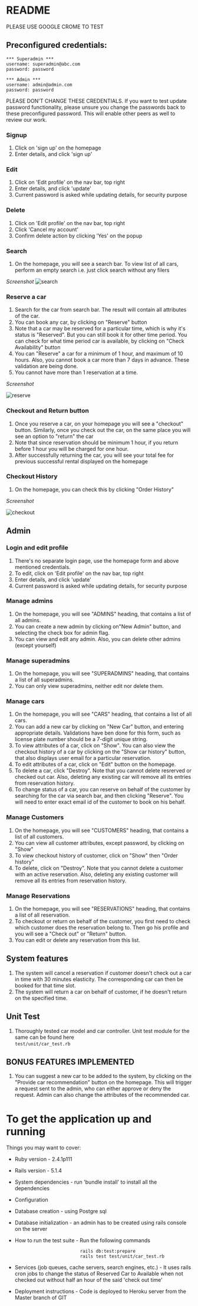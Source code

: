 # README

PLEASE USE GOOGLE CROME TO TEST

## Preconfigured credentials:

```
*** Superadmin ***
username: superadmin@abc.com
password: password

*** Admin ***
username: admin@admin.com
password: password
```
PLEASE DON'T CHANGE THESE CREDENTIALS. If you want to test update password functionality, please unsure you change the passwords back to these preconfigured password. This will enable other peers as well to review our work.

### Signup
1. Click on 'sign up' on the homepage
2. Enter details, and click 'sign up'

### Edit
1. Click on 'Edit profile' on the nav bar, top right
2. Enter details, and click 'update'
3. Current password is asked while updating details, for security purpose

### Delete
1. Click on 'Edit profile' on the nav bar, top right
2. Click 'Cancel my account'
3. Confirm delete action by clicking 'Yes' on the popup

### Search
1. On the homepage, you will see a search bar. To view list of all cars, perform an empty search i.e. just click search without any filers

*Screenshot*
![search](https://media.github.ncsu.edu/user/8222/files/584c7b22-a958-11e7-9689-94077fb8ce88)

### Reserve a car
1. Search for the car from search bar. The result will contain all attributes of the car.
2. You can book any car, by clicking on "Reserve" button
3. Note that a car may be reserved for a particular time, which is why it's status is "Reserved". But you can still book it for other time period. You can check for what time period car is available, by clicking on "Check Availability" button
4. You can "Reserve" a car for a minimum of 1 hour, and maximum of 10 hours. Also, you cannot book a car more than 7 days in advance. These validation are being done.
5. You cannot have more than 1 reservation at a time.

*Screenshot*

![reserve](https://media.github.ncsu.edu/user/8222/files/ab47edc0-a958-11e7-8dc5-c97ed5542b7e)

### Checkout and Return button
1. Once you reserve a car, on your homepage you will see a "checkout" button. Similarly, once you check out the car, on the same place you will see an option to "return" the car
2. Note that since reservation should be minimum 1 hour, if you return before 1 hour you will be charged for one hour.
3. After successfully returning the car, you will see your total fee for previous successful rental displayed on the homepage

### Checkout History
1. On the homepage, you can check this by clicking "Order History"  

*Screenshot*

![checkout](https://media.github.ncsu.edu/user/8222/files/6bf9bc3c-a95a-11e7-9c2d-dee6307ffff6)

## Admin

### Login and edit profile
1. There's no separate login page, use the homepage form and above mentioned credentials.
2. To edit, click on 'Edit profile' on the nav bar, top right
3. Enter details, and click 'update'
4. Current password is asked while updating details, for security purpose

### Manage admins
1. On the homepage, you will see "ADMINS" heading, that contains a list of all admins.
2. You can create a new admin by clicking on"New Admin" button, and selecting the check box for admin flag.
2. You can view and edit any admin. Also, you can delete other admins (except yourself)

### Manage superadmins
1. On the homepage, you will see "SUPERADMINS" heading, that contains a list of all superadmins.
2. You can only view superadmins, neither edit nor delete them.

### Manage cars
1. On the homepage, you will see "CARS" heading, that contains a list of all cars.
2. You can add a new car by clicking on "New Car" button, and entering appropriate details. Validations have ben done for this form, such as license plate number should be a 7-digit unique string.
3. To view attributes of a car, click on "Show". You can also view the checkout history of a car by clicking on the "Show car history" button, that also displays user email for a particular reservation.
4. To edit attributes of a car, click on "Edit" button on the homepage.
5. To delete a car, click "Destroy". Note that you cannot delete resrerved or checked out car. Also, deleting any existing car will remove all its entries from reservation history.
6. To change status of a car, you can reserve on behalf of the customer by searching for the car via search bar, and then clicking "Reserve". You will need to enter exact email id of the customer to book on his behalf.

### Manage Customers
1. On the homepage, you will see "CUSTOMERS" heading, that contains a list of all customers.
2. You can view all customer attributes, except password, by clicking on "Show"
3. To view checkout history of customer, click on "Show" then "Order history"
4. To delete, click on "Destroy". Note that you cannot delete a customer with an active reservation. Also, deleting any existing customer will remove all its entries from reservation history.

### Manage Reservations
1. On the homepage, you will see "RESERVATIONS" heading, that contains a list of all reservation.
2. To checkout or return on behalf of the customer, you first need to check which customer does the reservation belong to. Then go his profile and you will see a "Check out" or "Return" button.
3. You can edit or delete any reservation from this list.

## System features
1. The system will cancel a reservation if customer doesn't check out a car in time with 30 minutes elasticity. The corresponding car can then be booked for that time slot.
2. The system will return a car on behalf of customer, if he doesn't return on the specified time.

## Unit Test
1. Thoroughly tested car model and car controller. Unit test module for the same can be found here <br />```test/unit/car_test.rb```

## BONUS FEATURES IMPLEMENTED
1. You can suggest a new car to be added to the system, by clicking on the "Provide car recommendation" button on the homepage. This will trigger a request sent to the admin, who can either approve or deny the request. Admin can also change the attributes of the recommended car.

# To get the application up and running

Things you may want to cover:

* Ruby version - 2.4.1p111

* Rails version - 5.1.4

* System dependencies - run 'bundle install' to install all the dependencies

* Configuration

* Database creation - using Postgre sql

* Database initialization - an admin has to be created using rails console on the server

* How to run the test suite - Run the following commands
```
                            rails db:test:prepare
                            rails test test/unit/car_test.rb
```                            

* Services (job queues, cache servers, search engines, etc.) - It uses rails cron jobs to change the status of Reserved Car to Available when not checked out without half an hour of the said 'check out time'

* Deployment instructions - Code is deployed to Heroku server from the Master branch of GIT
